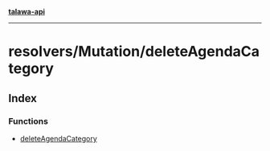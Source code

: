 [**talawa-api**](../../../README.md)

***

# resolvers/Mutation/deleteAgendaCategory

## Index

### Functions

- [deleteAgendaCategory](functions/deleteAgendaCategory.md)
